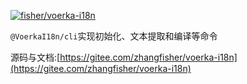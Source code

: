 [![fisher/voerka-i18n](https://gitee.com/zhangfisher/voerka-i18n/widgets/widget_card.svg?colors=4183c4,ffffff,ffffff,e3e9ed,666666,9b9b9b)](https://gitee.com/zhangfisher/voerka-i18n)


`@VoerkaI18n/cli`实现初始化、文本提取和编译等命令

源码与文档:[https://gitee.com/zhangfisher/voerka-i18n](https://gitee.com/zhangfisher/voerka-i18n)